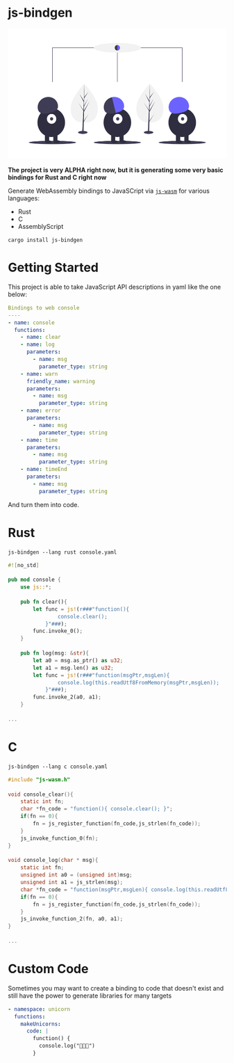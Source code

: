 # js-bindgen

<p align="center">
  <img height="300" src="../../images/undraw_convert_2gjv.png">
</p>

**The project is very ALPHA right now, but it is generating some very basic bindings for Rust and C right now**

Generate WebAssembly bindings to JavaSCript via [`js-wasm`](https://wasm.js.org) for various languages:

* Rust
* C
* AssemblyScript

```
cargo install js-bindgen
```

# Getting Started

This project is able to take JavaScript API descriptions in yaml like the one below:

```yaml
Bindings to web console
----
- name: console
  functions:
    - name: clear
    - name: log
      parameters:
        - name: msg
          parameter_type: string
    - name: warn
      friendly_name: warning
      parameters:
        - name: msg
          parameter_type: string
    - name: error
      parameters:
        - name: msg
          parameter_type: string
    - name: time
      parameters:
        - name: msg
          parameter_type: string
    - name: timeEnd
      parameters:
        - name: msg
          parameter_type: string

```

And turn them into code.

# Rust

```
js-bindgen --lang rust console.yaml
```

```rust
#![no_std]

pub mod console {
    use js::*;
    
    pub fn clear(){
        let func = js!(r###"function(){
                console.clear();
            }"###);
        func.invoke_0();
    }
    
    pub fn log(msg: &str){
        let a0 = msg.as_ptr() as u32;
        let a1 = msg.len() as u32;
        let func = js!(r###"function(msgPtr,msgLen){
                console.log(this.readUtf8FromMemory(msgPtr,msgLen));
            }"###);
        func.invoke_2(a0, a1);
    }

...
```

# C

```
js-bindgen --lang c console.yaml
```

```C
#include "js-wasm.h"

void console_clear(){
    static int fn;
    char *fn_code = "function(){ console.clear(); }";
    if(fn == 0){
        fn = js_register_function(fn_code,js_strlen(fn_code));
    }
    js_invoke_function_0(fn);
}

void console_log(char * msg){
    static int fn;
    unsigned int a0 = (unsigned int)msg;
    unsigned int a1 = js_strlen(msg);
    char *fn_code = "function(msgPtr,msgLen){ console.log(this.readUtf8FromMemory(msgPtr,msgLen)); }";
    if(fn == 0){
        fn = js_register_function(fn_code,js_strlen(fn_code));
    }
    js_invoke_function_2(fn, a0, a1);
}

...
```

# Custom Code

Sometimes you may want to create a binding to code that doesn't exist and still have the power to generate libraries for many targets

```yaml
- namespace: unicorn
  functions:
    makeUnicorns:
      code: |
        function() {
          console.log("🦄🦄🦄")
        }
```
